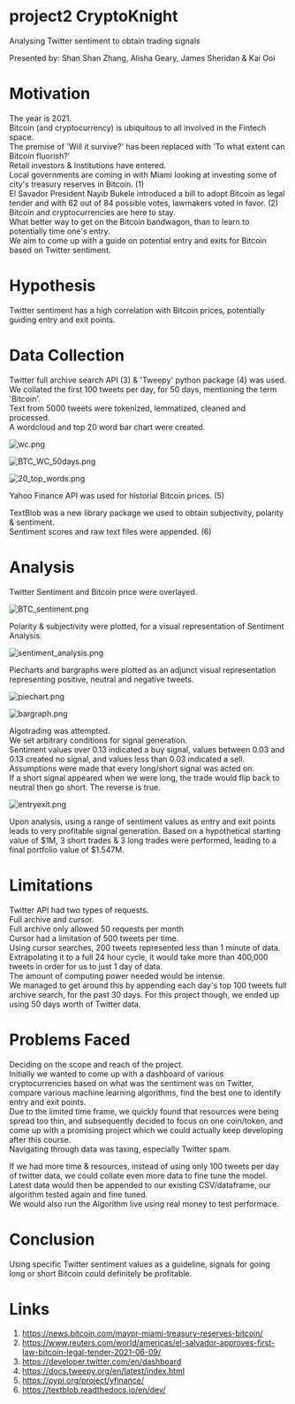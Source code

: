 # project2 CryptoKnight
Analysing Twitter sentiment to obtain trading signals

Presented by: Shan Shan Zhang, Alisha Geary, James Sheridan & Kai Ooi

# Motivation
The year is 2021.  
Bitcoin (and cryptocurrency) is ubiquitous to all involved in the Fintech space.  
The premise of 'Will it survive?' has been replaced with 'To what extent can Bitcoin fluorish?'  
Retail investors & Institutions have entered.  
Local governments are coming in with Miami looking at investing some of city's treasury reserves in Bitcoin. (1)  
El Savador President Nayib Bukele introduced a bill to adopt Bitcoin as legal tender and with 62 out of 84 possible votes, lawmakers voted in favor. (2)  
Bitcoin and cryptocurrencies are here to stay.  
What better way to get on the Bitcoin bandwagon, than to learn to potentially time one's entry.  
We aim to come up with a guide on potential entry and exits for Bitcoin based on Twitter sentiment.

# Hypothesis
Twitter sentiment has a high correlation with Bitcoin prices, potentially guiding entry and exit points.

# Data Collection
Twitter full archive search API (3) & 'Tweepy' python package (4) was used.  
We collated the first 100 tweets per day, for 50 days, mentioning the term 'Bitcoin'.  
Text from 5000 tweets were tokenized, lemmatized, cleaned and processed.  
A wordcloud and top 20 word bar chart were created.  

![wc.png](images/wc.png)  

![BTC_WC_50days.png](images/BTC_WC_50days.png)  

![20_top_words.png](images/20_top_words.png)  

Yahoo Finance API was used for historial Bitcoin prices. (5)  

TextBlob was a new library package we used to obtain subjectivity, polarity & sentiment.  
Sentiment scores and raw text files were appended. (6)

# Analysis
Twitter Sentiment and Bitcoin price were overlayed.  

![BTC_sentiment.png](images/BTC_sentiment.png)  

Polarity & subjectivity were plotted, for a visual representation of Sentiment Analysis.  

![sentiment_analysis.png](images/sentiment_analysis.png)  

Piecharts and bargraphs were plotted as an adjunct visual representation representing positive, neutral and negative tweets.  

![piechart.png](images/piechart.png)    

![bargraph.png](images/bargraph.png)  

Algotrading was attempted.  
We set arbitrary conditions for signal generation.  
Sentiment values over 0.13 indicated a buy signal, values between 0.03 and 0.13 created no signal, and values less than 0.03 indicated a sell.  
Assumptions were made that every long/short signal was acted on.  
If a short signal appeared when we were long, the trade would flip back to neutral then go short. The reverse is true.  

![entryexit.png](images/entryexit.png)  

Upon analysis, using a range of sentiment values as entry and exit points leads to very profitable signal generation.
Based on a hypothetical starting value of $1M, 3 short trades & 3 long trades were performed, leading to a final portfolio value of $1.547M.

# Limitations
Twitter API had two types of requests.  
Full archive and cursor.  
Full archive only allowed 50 requests per month  
Cursor had a limitation of 500 tweets per time.  
Using cursor searches, 200 tweets represented less than 1 minute of data.  
Extrapolating it to a full 24 hour cycle, it would take more than 400,000 tweets in order for us to just 1 day of data.  
The amount of computing power needed would be intense.  
We managed to get around this by appending each day's top 100 tweets full archive search, for the past 30 days. For this project though, we ended up using 50 days worth of Twitter data.  

# Problems Faced
Deciding on the scope and reach of the project.  
Initially we wanted to come up with a dashboard of various cryptocurrencies based on what was the sentiment was on Twitter, compare various machine learning algorithms, find the best one to identify entry and exit points.  
Due to the limited time frame, we quickly found that resources were being spread too thin, and subsequently decided to focus on one coin/token, and come up with a promising project which we could actually keep developing after this course.  
Navigating through data was taxing, especially Twitter spam.  

If we had more time & resources, instead of using only 100 tweets per day of twitter data, we could collate even more data to fine tune the model.  
Latest data would then be appended to our existing CSV/dataframe, our algorithm tested again and fine tuned.  
We would also run the Algorithm live using real money to test performace.

# Conclusion
Using specific Twitter sentiment values as a guideline, signals for going long or short Bitcoin could definitely be profitable.

# Links
1. https://news.bitcoin.com/mayor-miami-treasury-reserves-bitcoin/
2. https://www.reuters.com/world/americas/el-salvador-approves-first-law-bitcoin-legal-tender-2021-06-09/
3. https://developer.twitter.com/en/dashboard
4. https://docs.tweepy.org/en/latest/index.html
5. https://pypi.org/project/yfinance/
6. https://textblob.readthedocs.io/en/dev/